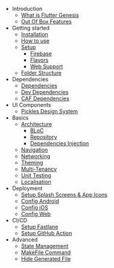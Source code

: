 - Introduction
  - [What is Flutter Genesis](./docs/starting/introduction.md)
  - [Out Of Box Features]()
- Getting started
  - [Installation](/)
  - [How to use](./docs/starting/installation.md)
  - [Setup]()
    - [Firebase]()
    - [Flavors]()
    - [Web Support]()
  - [Folder Structure]()
- Dependencies
    - [Dependencies]()
    - [Dev Dependencies]()
    - [CAF Dependencies]()
- UI Components
  - [Pickles Design System]()
- Basics
  - [Architecture]()
    - [BLoC]()
    - [Repository]()
    - [Dependencies Injection]()
  - [Navigation]()
  - [Networking]()
  - [Theming]()
  - [Multi-Tenancy]()
  - [Unit Testing]()
  - [Localisation]()
- Deployment
  - [Setup Splash Screens & App Icons]()
  - [Config Android]()
  - [Config iOS]()
  - [Config Web]()
- CI/CD
  - [Setup Fastlane]()
  - [Setup GitHub Action]()
- Advanced
  - [State Management]()
  - [MakeFile Command](./docs/misc/makefile_cmd.md)
  - [Hide Generated File](./docs/misc/hide_generated_file.md)